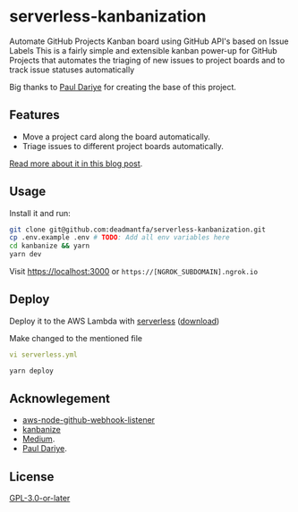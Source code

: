 # serverless-kanbanization
Automate GitHub Projects Kanban board using GitHub API's based on Issue Labels
This is a fairly simple and extensible kanban power-up for GitHub Projects that automates the triaging of new issues to project boards and to track issue statuses automatically

Big thanks to [Paul Dariye](https://github.com/pauldariye) for creating the base of this project.

## Features

- Move a project card along the board automatically.
- Triage issues to different project boards automatically.

[Read more about it in this blog post](https://medium.com/the-andela-way/https-medium-com-the-andela-way-how-to-build-a-power-up-for-your-github-project-board-for-project-344d5b380a68).

## Usage

Install it and run:
```bash
git clone git@github.com:deadmantfa/serverless-kanbanization.git
cp .env.example .env # TODO: Add all env variables here
cd kanbanize && yarn
yarn dev
```

Visit [https://localhost:3000](https://localhost:3000) or `https://[NGROK_SUBDOMAIN].ngrok.io`

## Deploy

Deploy it to the AWS Lambda with [serverless](https://serverless.com/) ([download](https://serverless.com/framework/docs/getting-started/))

Make changed to the mentioned file

```yaml
vi serverless.yml
```

```bash
yarn deploy
```

## Acknowlegement
- [aws-node-github-webhook-listener](https://github.com/serverless/examples/tree/master/aws-node-github-webhook-listener)
- [kanbanize](https://github.com/pauldariye/kanbanize)
- [Medium](https://medium.com/the-andela-way/https-medium-com-the-andela-way-how-to-build-a-power-up-for-your-github-project-board-for-project-344d5b380a68).
- [Paul Dariye](https://github.com/pauldariye).

## License
[GPL-3.0-or-later](https://raw.githubusercontent.com/deadmantfa/serverless-kanbanization/master/LICENSE)
